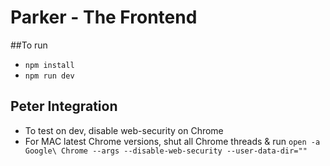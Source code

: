# Parker - The Frontend

##To run

 - `npm install`
 - `npm run dev`

## Peter Integration

 - To test on dev, disable web-security on Chrome
 - For MAC latest Chrome versions, shut all Chrome threads & run `open -a Google\ Chrome --args --disable-web-security --user-data-dir=""`